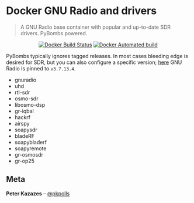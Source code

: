 # Docker GNU Radio and drivers

> A GNU Radio base container with popular and up-to-date SDR drivers. PyBombs powered.

<span style="display:block;text-align:center">

[![Docker Build Status](https://img.shields.io/docker/build/pckzs/gnuradio-etc.svg?style=for-the-badge)](https://hub.docker.com/r/pckzs/gnuradio-etc/)
[![Docker Automated build](https://img.shields.io/docker/automated/pckzs/gnuradio-etc.svg?style=for-the-badge)](https://hub.docker.com/r/pckzs/gnuradio-etc/)

</span>

PyBombs typically ignores tagged releases. In most cases bleeding edge is desired for SDR, but you can also configure a specific version; [here](https://github.com/kazazes/docker-gnuradio-etc/blob/e9a813e541006c1e3f351d76ecde0b5f5a08aae9/gnuradio-etc-amd64.dockerfile#L53) GNU Radio is pinned to `v3.7.13.4`.

- gnuradio
- uhd
- rtl-sdr
- osmo-sdr
- libosmo-dsp
- gr-iqbal
- hackrf
- airspy
- soapysdr
- bladeRF
- soapybladerf
- soapyremote
- gr-osmosdr
- gr-op25

## Meta

**Peter Kazazes** – [@pkpolls](https://twitter.com/pkpolls)
